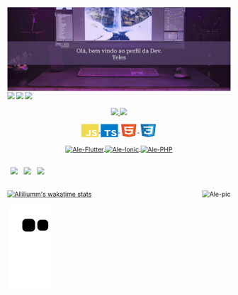 <div class="header">
  <img src="https://github.com/alliliumm/Alessandra-Teles/blob/main/Header.png">
  <div class="header-socials">
    <a href="https://discord.gg/wagxzStdcR" target="_blank"><img src="https://img.shields.io/badge/Discord-7289DA?style=for-the-badge&logo=discord&logoColor=white" target="_blank"></a> 
    <a href="https://www.linkedin.com/in/alessandra-teles911" target="_blank"><img src="https://img.shields.io/badge/-LinkedIn-%230077B5?style=for-the-badge&logo=linkedin&logoColor=white" target="_blank"></a> 
    <a href="https://gitlab.com/alessandrateles911" target="_blank"><img src="https://img.shields.io/badge/GitLab-330F63?style=for-the-badge&logo=gitlab&logoColor=white" target="_blank"></a> 
  </div>
</div>

<br>

<div class="git-status" align="center">
  <a href="https://github.com/alliliumm">
  <img height="180em" src="https://github-readme-stats.vercel.app/api?username=alliliumm&show_icons=true&theme=dracula&include_all_commits=true&count_private=true"/>
  <img height="180em" src="https://github-readme-stats.vercel.app/api/top-langs/?username=alliliumm&layout=compact&langs_count=7&theme=dracula"/>
</div>

<div class="git-languages" align="center" style="display: inline_block"><br>
  <img align="center" alt="Ale-Js" height="30" width="40" src="https://raw.githubusercontent.com/devicons/devicon/master/icons/javascript/javascript-plain.svg">
  <img align="center" alt="Ale-Ts" height="30" width="40" src="https://raw.githubusercontent.com/devicons/devicon/master/icons/typescript/typescript-plain.svg">
  <img align="center" alt="Ale-HTML" height="30" width="40" src="https://raw.githubusercontent.com/devicons/devicon/master/icons/html5/html5-original.svg">
  <img align="center" alt="Ale-CSS" height="30" width="40" src="https://raw.githubusercontent.com/devicons/devicon/master/icons/css3/css3-original.svg">
</div>

<br>

<div class="git-frameworks" align="center" style="display: inline_block">
  <img align="center" alt="Ale-Flutter" height="30" width="40" src="https://cdn.jsdelivr.net/gh/devicons/devicon/icons/flutter/flutter-original.svg" />
  <img align="center" alt="Ale-Ionic" height="30" width="40" src="https://cdn.jsdelivr.net/gh/devicons/devicon/icons/ionic/ionic-original.svg" />
  <img align="center" alt="Ale-PHP" height="30" width="40" src="https://cdn.jsdelivr.net/gh/devicons/devicon/icons/php/php-plain.svg" />
</div>

<br>

<div class="git-repos">
  <table>
    <tbody style="border: white">
      <tr>
        <td style="border: white" align="left">
          <a href="https://github.com/alliliumm/Adminio-APP">
            <img src="https://github-readme-stats.vercel.app/api/pin/?username=alliliumm&amp;repo=Adminio-APP&amp;theme=dracula" style="max-width: 100%;">
          </a>
        </td>
        <td style="border: white" align="center">
          <a href="https://github.com/alliliumm/Ionic-Projects">
            <img src="https://github-readme-stats.vercel.app/api/pin/?username=alliliumm&amp;repo=Ionic-Projects&amp;theme=dracula" style="max-width: 100%;">
          </a>
        </td>
        <td style="border: white" align="right">
          <a href="https://github.com/alliliumm/Estudos">
            <img src="https://github-readme-stats.vercel.app/api/pin/?username=alliliumm&amp;repo=Estudos&amp;theme=dracula" style="max-width: 100%;">
          </a>
        </td>
      </tr>
    </tbody>
  </table>
</div>

  ##

<div>
  <img align="right" alt="Ale-pic" height="150" src="https://github.com/alliliumm/alliliumm/blob/main/perf-v1.png">
</div>

 ![Alliliumm's wakatime stats](https://github-readme-stats.vercel.app/api/wakatime?username=alliliumm&theme=dracula)
<div> 



![Snake animation](https://github.com/rafaballerini/rafaballerini/blob/output/github-contribution-grid-snake.svg)
 
</div>